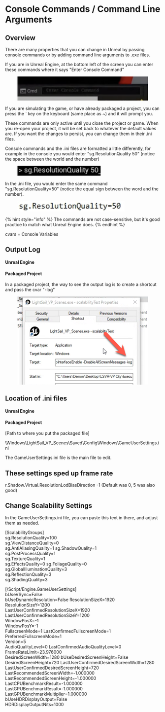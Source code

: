 # Console Commands / Command Line Arguments

## Overview

There are many properties that you can change in Unreal by passing console commands or by adding command line arguments to .exe files.&#x20;

If you are in Unreal Engine, at the bottom left of the screen you can enter these commands where it says "Enter Console Command"&#x20;

<figure><img src="../../.gitbook/assets/image (16).png" alt=""><figcaption></figcaption></figure>

If you are simulating the game, or have already packaged a project, you can press the \` key on the keyboard (same place as \~) and it will prompt you.

These commands are only active until you close the project or game. When you re-open your project, it will be set back to whatever the default values are. If you want the changes to persist, you can change them in their .ini files. &#x20;

Console commands and the .ini files are formatted a little differently, for example in the console you would enter "sg.ResolutionQuality 50" (notice the space between the world and the number)

<figure><img src="../../.gitbook/assets/image (1) (1) (1) (1) (1) (1) (1) (1) (1) (1) (1) (1) (1) (1).png" alt=""><figcaption></figcaption></figure>

In the .ini file, you would enter the same command "sg.ResolutionQuality=50" (notice the equal sign between the word and the number).

<figure><img src="../../.gitbook/assets/image (3) (1) (1) (1) (1) (1) (1) (1) (1) (1).png" alt=""><figcaption></figcaption></figure>

{% hint style="info" %}
The commands are not case-sensitive, but it's good practice to match what Unreal Engine does.
{% endhint %}

cvars = Console Variables



## Output Log

#### Unreal Engine



#### Packaged Project

In a packaged project, the way to see the output log is to create a shortcut and pass the cvar "-log"

<figure><img src="../../.gitbook/assets/image (4) (1) (1) (1) (1) (1) (1) (1) (1).png" alt=""><figcaption></figcaption></figure>

## Location of .ini files

#### Unreal Engine



#### Packaged Project

\[Path to where you put the packaged file]&#x20;

\Windows\LightSail\_VP\_Scenes\Saved\Config\Windows\GameUserSettings.ini

The GameUserSettings.ini file is the main file to edit.&#x20;



## These settings sped up frame rate

r.Shadow.Virtual.ResolutionLodBiasDirection -1  (Default was 0, 5 was also good)



## Change Scalability Settings

In the GameUserSettings.ini file, you can paste this text in there, and adjust them as needed.&#x20;

\[ScalabilityGroups] \
sg.ResolutionQuality=100 \
sg.ViewDistanceQuality=0 \
sg.AntiAliasingQuality=1 sg.ShadowQuality=1 \
sg.PostProcessQuality=1 \
sg.TextureQuality=1 \
sg.EffectsQuality=0 sg.FoliageQuality=0 \
sg.GlobalIlluminationQuality=3 \
sg.ReflectionQuality=3 \
sg.ShadingQuality=3

\[/Script/Engine.GameUserSettings] \
bUseVSync=False \
bUseDynamicResolution=False ResolutionSizeX=1920 \
ResolutionSizeY=1200 \
LastUserConfirmedResolutionSizeX=1920 LastUserConfirmedResolutionSizeY=1200 \
WindowPosX=-1 \
WindowPosY=-1 \
FullscreenMode=1 LastConfirmedFullscreenMode=1 \
PreferredFullscreenMode=1 \
Version=5 \
AudioQualityLevel=0 LastConfirmedAudioQualityLevel=0 \
FrameRateLimit=23.976000 \
DesiredScreenWidth=1280 bUseDesiredScreenHeight=False \
DesiredScreenHeight=720 LastUserConfirmedDesiredScreenWidth=1280 \
LastUserConfirmedDesiredScreenHeight=720 LastRecommendedScreenWidth=-1.000000 \
LastRecommendedScreenHeight=-1.000000 LastCPUBenchmarkResult=-1.000000 \
LastGPUBenchmarkResult=-1.000000 \
LastGPUBenchmarkMultiplier=1.000000\
bUseHDRDisplayOutput=False \
HDRDisplayOutputNits=1000
